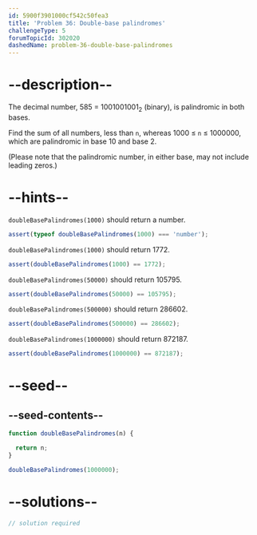 ```yaml
---
id: 5900f3901000cf542c50fea3
title: 'Problem 36: Double-base palindromes'
challengeType: 5
forumTopicId: 302020
dashedName: problem-36-double-base-palindromes
---
```


# --description--

The decimal number, 585 = 1001001001<sub>2</sub> (binary), is palindromic in both bases.

Find the sum of all numbers, less than `n`, whereas 1000 ≤ `n` ≤ 1000000, which are palindromic in base 10 and base 2.

(Please note that the palindromic number, in either base, may not include leading zeros.)

# --hints--

`doubleBasePalindromes(1000)` should return a number.

```js
assert(typeof doubleBasePalindromes(1000) === 'number');
```

`doubleBasePalindromes(1000)` should return 1772.

```js
assert(doubleBasePalindromes(1000) == 1772);
```

`doubleBasePalindromes(50000)` should return 105795.

```js
assert(doubleBasePalindromes(50000) == 105795);
```

`doubleBasePalindromes(500000)` should return 286602.

```js
assert(doubleBasePalindromes(500000) == 286602);
```

`doubleBasePalindromes(1000000)` should return 872187.

```js
assert(doubleBasePalindromes(1000000) == 872187);
```

# --seed--

## --seed-contents--

```js
function doubleBasePalindromes(n) {

  return n;
}

doubleBasePalindromes(1000000);
```

# --solutions--

```js
// solution required
```
